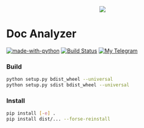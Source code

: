 <p align="center">
  <img src="https://github.com/AH0HIM/doc_analyzer_package/logo/Hillel-Logo-Organization.png" />
</p>

# Doc Analyzer #
[![made-with-python](https://img.shields.io/badge/Made%20with-Python-1f425f.svg)](https://www.python.org/)
[![Build Status](https://github.com/cheind/py-motmetrics/actions/workflows/python-package.yml/badge.svg)](https://github.com/cheind/py-motmetrics/actions/workflows/python-package.yml)
[![My Telegram](https://img.shields.io/badge/%20%20My%20Telegram-2ba2d9.svg)](https://t.me/b3yond3r)


### Build

```bash
python setup.py bdist_wheel --universal
python setup.py sdist bdist_wheel --universal
```


### Install

```bash
pip install [-e] .
pip install dist/... --forse-reinstall
```
